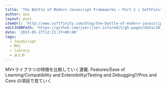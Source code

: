 ```yaml
---
title: 'The Battle of Modern Javascript Frameworks – Part I | SoftFinity -'
author: azu
layout: post
itemUrl: 'http://www.softfinity.com/blog/the-battle-of-modern-javascript-frameworks-part-i/'
editJSONPath: 'https://github.com/jser/jser.info/edit/gh-pages/data/2013/05/index.json'
date: '2013-05-27T12:21:37+00:00'
tags:
  - JavaScript
  - MVC
  - library
  - まとめ
---
```

MV*ライブラリの特徴を比較していく連載.
Features/Ease of Learning/Compatibility and Extensibility/Testing and Debugging?/Pros and Cons
の項目で見ていく
